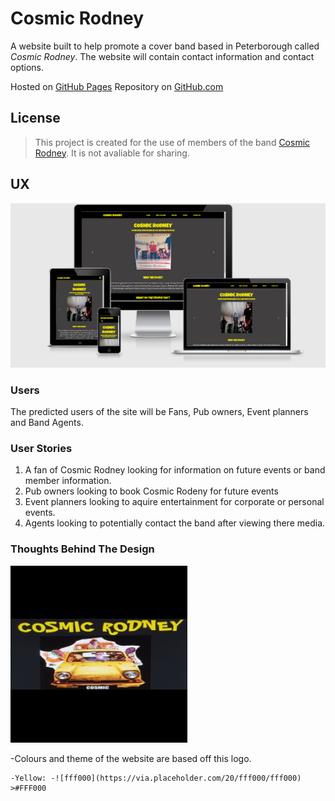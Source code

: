 # Cosmic Rodney

A website built to help promote a cover band based in Peterborough called *Cosmic Rodney*. 
The website will contain contact information and contact options. 

Hosted on [GitHub Pages](https://leeton1412.github.io/cosmic-rodney/)
Repository on [GitHub.com](https://github.com/leeton1412/cosmic-rodney)

## License
>This project is created for the use of members of the band [Cosmic Rodney](https://en-gb.facebook.com/cosmicrodney/). 
It is not avaliable for sharing. 

## UX

![Responsive screen grab of homepage](documentation/responsive-screen.png)

### Users

The predicted users of the site will be Fans, Pub owners, Event planners and Band Agents.

### User Stories 
1. A fan of Cosmic Rodney looking for information on future events or band member information.
2. Pub owners looking to book Cosmic Rodeny for future events
3. Event planners looking to aquire entertainment for corporate or personal events.
4. Agents looking to potentially contact the band after viewing there media.

### Thoughts Behind The Design
![Cosmic Rodney Band Logo](documentation/Cosmic-readme.png)

-Colours and theme of the website are based off this logo.

    -Yellow: -![fff000](https://via.placeholder.com/20/fff000/fff000) >#FFF000
